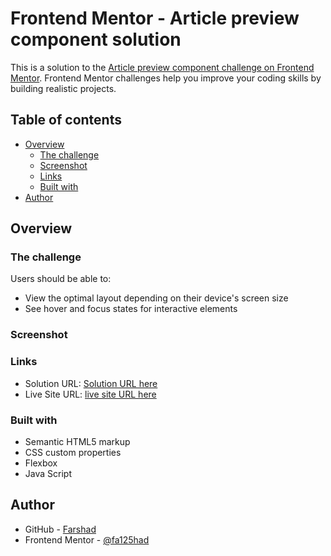 # Frontend Mentor - Article preview component solution

This is a solution to the [Article preview component challenge on Frontend Mentor](https://www.frontendmentor.io/challenges/article-preview-component-dYBN_pYFT). Frontend Mentor challenges help you improve your coding skills by building realistic projects. 


## Table of contents

- [Overview](#overview)
  - [The challenge](#the-challenge)
  - [Screenshot](#screenshot)
  - [Links](#links)
  - [Built with](#built-with)
- [Author](#author)


## Overview

### The challenge

Users should be able to:

- View the optimal layout depending on their device's screen size
- See hover and focus states for interactive elements

### Screenshot



### Links

- Solution URL: [Solution URL here](https://github.com/fa125had/article-preview-component)
- Live Site URL: [live site URL here](https://your-live-site-url.com)

### Built with

- Semantic HTML5 markup
- CSS custom properties
- Flexbox
- Java Script

## Author

- GitHub - [Farshad](https://github.com/fa125had)
- Frontend Mentor - [@fa125had](https://www.frontendmentor.io/profile/fa125had)
